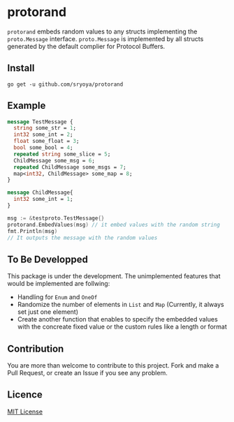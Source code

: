 # protorand

`protorand` embeds random values to any structs implementing the `proto.Message` interface.
 `proto.Message` is implemented by all structs generated by the default complier for Protocol Buffers.

## Install

```
go get -u github.com/sryoya/protorand
```

## Example

```.proto
message TestMessage {
  string some_str = 1;
  int32 some_int = 2;
  float some_float = 3;
  bool some_bool = 4;
  repeated string some_slice = 5;
  ChildMessage some_msg = 6;
  repeated ChildMessage some_msgs = 7;
  map<int32, ChildMessage> some_map = 8;
}

message ChildMessage{
  int32 some_int = 1;
}
```

```.go
msg := &testproto.TestMessage{}
protorand.EmbedValues(msg) // it embed values with the random string
fmt.Println(msg)
// It outputs the message with the random values
```

## To Be Developped

This package is under the development. The unimplemented features that would be implemented are follwing:

- Handling for `Enum` and `OneOf`
- Randomize the number of elements in `List` and `Map` (Currently, it always set just one element)
- Create another function that enables to specify the embedded values with the concreate fixed value or the custom rules like a length or format

## Contribution

You are more than welcome to contribute to this project. Fork and make a Pull Request, or create an Issue if you see any problem.

## Licence

[MIT License](./LICENSE)